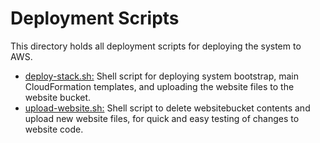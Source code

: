 # Deployment Scripts
This directory holds all deployment scripts for deploying the system to AWS.

* [deploy-stack.sh:](/scripts/deploy-stack.sh) Shell script for deploying system bootstrap, main CloudFormation templates, and uploading the website files to the website bucket.
* [upload-website.sh:](/scripts/upload-website.sh) Shell script to delete websitebucket contents and upload new website files, for quick and easy testing of changes to website code.